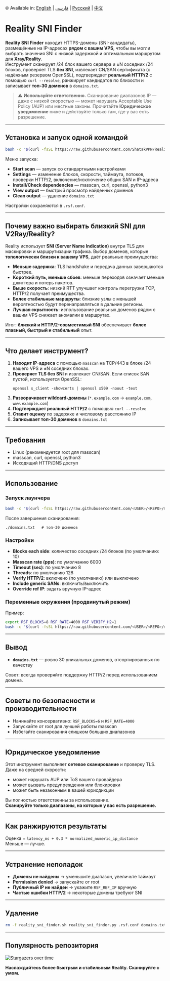 🌐 Available in: [English](README.md) | [فارسی](README_FA.md) | [Русский](README_RU.md) | [中文](README_ZH.md)

# Reality SNI Finder

**Reality SNI Finder** находит HTTPS-домены (SNI-кандидаты), размещённые на IP-адресах **рядом с вашим VPS**, чтобы вы могли выбрать значения SNI с низкой задержкой и оптимальным маршрутом для **Xray/Reality**.  
Инструмент сканирует /24 блок вашего сервера и ±N соседних /24 блоков, проверяет TLS **без SNI**, извлекает CN/SAN сертификата (с надёжным резервом OpenSSL), подтверждает **реальный HTTP/2** с помощью `curl --resolve`, ранжирует кандидатов по близости и записывает **топ-30 доменов** в `domains.txt`.

> ⚠️ **Используйте ответственно.** Сканирование диапазонов IP — даже с низкой скоростью — может нарушать Acceptable Use Policy (AUP) или местные законы. Прочитайте **Юридическое уведомление** ниже и действуйте только там, где у вас есть разрешение.

---

## Установка и запуск одной командой

```bash
bash -c "$(curl -fsSL https://raw.githubusercontent.com/ShatakVPN/Reality-SNI-Finder/main/reality_sni_finder.sh)"
```

Меню запуска:

- **Start scan** — запуск со стандартными настройками  
- **Settings** — изменение блоков, скорости, таймаута, потоков, проверки HTTP/2, включение/исключение общих SAN и IP-адреса  
- **Install/Check dependencies** — masscan, curl, openssl, python3  
- **View output** — быстрый просмотр найденных доменов  
- **Clean output** — удаление `domains.txt`  

Настройки сохраняются в `.rsf.conf`.

---

## Почему важно выбирать близкий SNI для V2Ray/Reality?

Reality использует **SNI (Server Name Indication)** внутри TLS для маскировки и маршрутизации трафика. Выбор доменов, которые **топологически близки к вашему VPS**, даёт реальные преимущества:

- **Меньше задержка**: TLS handshake и передача данных завершаются быстрее.  
- **Короткий путь, меньше сбоев**: меньше переходов означает меньше джиттера и потерь пакетов.  
- **Выше скорость**: низкий RTT улучшает контроль перегрузки TCP, HTTP/2 получает преимущества.  
- **Более стабильные маршруты**: близкие узлы с меньшей вероятностью будут перенаправляться в дальние регионы.  
- **Лучшая скрытность**: использование реальных доменов рядом с вашим VPS снижает аномалии в маршрутах.  

Итог: **близкий и HTTP/2-совместимый SNI** обеспечивает **более плавный, быстрый и стабильный** опыт.

---

## Что делает инструмент?

1. **Находит IP-адреса** с помощью `masscan` на TCP/443 в блоке /24 вашего VPS и ±N соседних блоках.  
2. **Проверяет TLS без SNI** и извлекает CN/SAN. Если список SAN пустой, используется OpenSSL:  
   ```
   openssl s_client -showcerts | openssl x509 -noout -text
   ```  
3. **Разворачивает wildcard-домены** (`*.example.com` → `example.com`, `www.example.com`)  
4. **Подтверждает реальный HTTP/2** с помощью `curl --resolve`  
5. **Ставит оценку** по задержке и числовому расстоянию IP  
6. **Записывает топ-30 доменов** в `domains.txt`

---

## Требования

- Linux (рекомендуется root для masscan)  
- masscan, curl, openssl, python3  
- Исходящий HTTP/DNS доступ  

---

## Использование

### Запуск лаунчера

```bash
bash -c "$(curl -fsSL https://raw.githubusercontent.com/<USER>/<REPO>/main/reality_sni_finder.sh)"
```

После завершения сканирования:

```
./domains.txt   # топ-30 доменов
```

### Настройки

- **Blocks each side**: количество соседних /24 блоков (по умолчанию: 10)  
- **Masscan rate (pps)**: по умолчанию 6000  
- **Timeout (sec)**: по умолчанию 8  
- **Threads**: по умолчанию 128  
- **Verify HTTP/2**: включено (по умолчанию) или выключено  
- **Include generic SANs**: включить/выключить  
- **Override ref IP**: задать вручную IP-адрес  

### Переменные окружения (продвинутый режим)

Пример:

```bash
export RSF_BLOCKS=8 RSF_RATE=4000 RSF_VERIFY_H2=1
bash -c "$(curl -fsSL https://raw.githubusercontent.com/<USER>/<REPO>/main/reality_sni_finder.sh)"
```

---

## Вывод

- **`domains.txt`** — ровно 30 уникальных доменов, отсортированных по качеству  

Совет: всегда проверяйте поддержку HTTP/2 перед использованием домена.

---

## Советы по безопасности и производительности

- Начинайте консервативно: `RSF_BLOCKS=6` и `RSF_RATE=4000`  
- Запускайте от root для лучшей работы masscan  
- Избегайте сканирования слишком больших диапазонов  

---

## Юридическое уведомление

Этот инструмент выполняет **сетевое сканирование** и проверку TLS. Даже на средней скорости:  
- может нарушать AUP или ToS вашего провайдера  
- может вызвать предупреждения или блокировки  
- может быть незаконным в вашей юрисдикции  

Вы полностью ответственны за использование.  
**Сканируйте только диапазоны, на которые у вас есть разрешение.**

---

## Как ранжируются результаты

Оценка = `latency_ms + 0.3 * normalized_numeric_ip_distance`  
Меньше — лучше.  

---

## Устранение неполадок

- **Домены не найдены** → уменьшите диапазон, увеличьте таймаут  
- **Permission denied** → запускайте от root  
- **Публичный IP не найден** → укажите `RSF_REF_IP` вручную  
- **Частые ошибки HTTP/2** → некоторые домены требуют SNI  

---

## Удаление

```bash
rm -f reality_sni_finder.sh reality_sni_finder.py .rsf.conf domains.txt
```

---

## Популярность репозитория

[![Stargazers over time](https://starchart.cc/ShatakVPN/Reality-SNI-Finder.svg?variant=adaptive)](https://starchart.cc/ShatakVPN/Reality-SNI-Finder)

**Наслаждайтесь более быстрым и стабильным Reality. Сканируйте с умом.**
